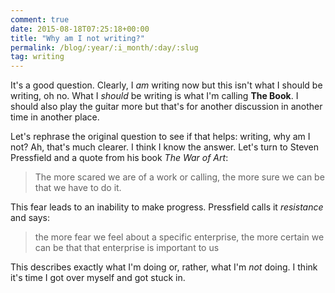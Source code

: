 ```yaml
---
comment: true
date: 2015-08-18T07:25:18+00:00
title: "Why am I not writing?"
permalink: /blog/:year/:i_month/:day/:slug
tag: writing
---
```

It's a good question. Clearly, I _am_ writing now but this isn't what I should
be writing, oh no. What I _should_ be writing is what I'm calling **The
Book**. I should also play the guitar more but that's for another discussion
in another time in another place.

Let's rephrase the original question to see if that helps: writing, why am I
not? Ah, that's much clearer. I think I know the answer. Let's turn to Steven
Pressfield and a quote from his book _The War of Art_:

> The more scared we are of a work or calling, the more sure we can be that we
have to do it.

This fear leads to an inability to make progress. Pressfield calls it
_resistance_ and says:

> the more fear we feel about a specific enterprise, the more certain we can
be that that enterprise is important to us

This describes exactly what I'm doing or, rather, what I'm _not_ doing. I
think it's time I got over myself and got stuck in.

